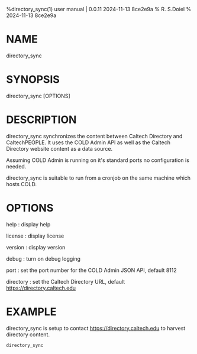 %directory_sync(1) user manual | 0.0.11 2024-11-13 8ce2e9a
% R. S.Doiel
% 2024-11-13 8ce2e9a
    
# NAME
    
directory_sync
    
# SYNOPSIS
    
directory_sync [OPTIONS]
    
# DESCRIPTION
    
directory_sync synchronizes the content between Caltech Directory and CaltechPEOPLE.
It uses the COLD Admin API as well as the Caltech Directory website content as a
data source.
    
Assuming COLD Admin is running on it's standard ports no configuration is needed.
    
directory_sync is suitable to run from a cronjob on the same machine which hosts COLD.
    
# OPTIONS

help
: display help

license
: display license

version
: display version

debug
: turn on debug logging

port
: set the port number for the COLD Admin JSON API, default 8112

directory
: set the Caltech Directory URL, default https://directory.caltech.edu


# EXAMPLE

directory_sync is setup to contact https://directory.caltech.edu to harvest directory content.

~~~shell
directory_sync
~~~


